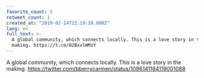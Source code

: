 ```yaml
---
favorite_count: 5
retweet_count: 1
created_at: "2019-02-14T22:19:18.000Z"
lang: en
full_text: >-
  A global community, which connects locally. This is a love story in the
  making. https://t.co/02BxvlWMzY
---
```


A global community, which connects locally. This is a love story in the making.
<https://twitter.com/bberrycarmen/status/1096141184119001088>
